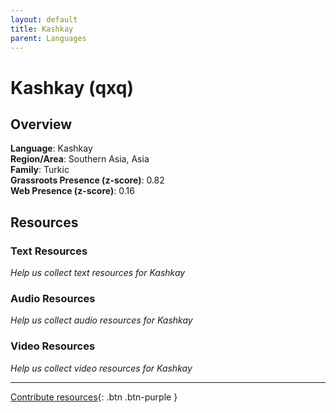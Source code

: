 ```yaml
---
layout: default
title: Kashkay
parent: Languages
---
```


# Kashkay (qxq)

## Overview

**Language**: Kashkay  
**Region/Area**: Southern Asia, Asia  
**Family**: Turkic  
**Grassroots Presence (z-score)**: 0.82  
**Web Presence (z-score)**: 0.16  

## Resources

### Text Resources
*Help us collect text resources for Kashkay*

### Audio Resources
*Help us collect audio resources for Kashkay*

### Video Resources
*Help us collect video resources for Kashkay*

---

[Contribute resources](https://forms.office.com/e/1SfLJx3u1r){: .btn .btn-purple }
